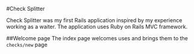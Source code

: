 #Check Splitter

Check Splitter was my first Rails application inspired by my experience working as a waiter. The application uses Ruby on Rails MVC framework.

##Welcome page
The index page welcomes uses and brings them to the `checks/new` page
